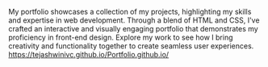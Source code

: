 My portfolio showcases a collection of my projects, highlighting my skills and expertise in web development. Through a blend of HTML and CSS, I've crafted an interactive and visually engaging portfolio that demonstrates my proficiency in front-end design. Explore my work to see how I bring creativity and functionality together to create seamless user experiences.
https://tejashwinivc.github.io/Portfolio.github.io/

